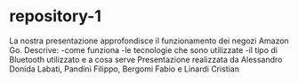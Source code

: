 # repository-1
La nostra presentazione approfondisce il funzionamento dei negozi Amazon Go. 
Descrive:
  -come funziona
  -le tecnologie che sono utilizzate
  -il tipo di Bluetooth utilizzato e a cosa serve
Presentazione realizzata da Alessandro Donida Labati, Pandini Filippo, Bergomi Fabio e Linardi Cristian
